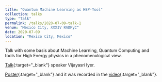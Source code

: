 ```yaml
---
title: "Quantum Machine Learning as HEP-Tool"
collection: talks
type: "Talk"
permalink: /talks/2020-07-09-talk-1
venue: "Mexico City, XXXIV RADPyC"
date: 2020-07-09
location: "Mexico City, Mexico"
---
```


Talk with some basis about Machine Learning, Quantum Computing and tools 
for High Energy physics in a phenomenological view.

[Talk](https://indico.cern.ch/event/897772/book-of-abstracts.pdf){:target="_blank"} 
speaker Vijayasri Iyer. <!---[video](https://www.youtube.com/watch?v=B414I-rh3HY).--->


[Poster](https://www.dropbox.com/s/5t8kcyoqgi83a7k/ptrQMLasHEPTool.pdf?dl=0){:target="_blank"}
and it was recorded in the [video](https://www.youtube.com/watch?v=B414I-rh3HY){:target="_blank"}.


